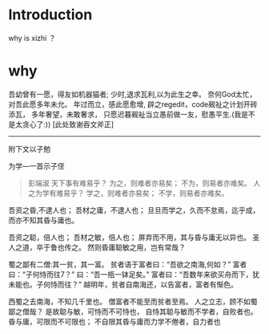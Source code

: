 # Introduction #
why is xizhi ？

# why #

吾幼曾有一愿，得友如机器猫者;
少时,退求瓦利,以为此生之幸。
奈何God太忙，对吾此愿多年未允。
年过而立，感此愿愈增,
辟之regedit，code觋祉之计划开砖添瓦，
多年奢望，未敢奢求，
只愿迟暮觋祉当立愚前做一友，慰愚平生.(我是不是太贪心了:))
[此处致谢吞文斧正]

---

附下文以子勉

为学—一首示子侄
> 彭端淑
天下事有难易乎？
为之，则难者亦易矣；
不为，则易者亦难矣。
人之为学有难易乎？
学之，则难者亦易矣；
不学，则易者亦难矣。

吾资之昏,不逮人也；
吾材之庸，不逮人也；
旦旦而学之，久而不怠焉，迄乎成，
而亦不知其昏与庸也。

吾资之聪，倍人也；
吾材之敏，倍人也；
屏弃而不用，其与昏与庸无以异也。
圣人之道，卒于鲁也传之。
然则昏庸聪敏之用，岂有常哉？

蜀之鄙有二僧:其一贫，其一富。
贫者语于富者曰：“吾欲之南海,何如？”
富者曰：“子何恃而往7？”
曰：“吾一瓶一钵足矣。”
富者曰：“吾数年来欲买舟而下，犹未能也。子何恃而往？”
越明年，贫者自南海还，以告富者，富者有惭色。

西蜀之去南海，不知几千里也。
僧富者不能至而贫者至焉。
人之立志，顾不如蜀鄙之僧哉？
是故聪与敏，可恃而不可恃也，
自恃其聪与敏而不学者，自败者也。
昏与庸，可限而不可限也；
不自限其昏与庸而力学不倦者，自力者也